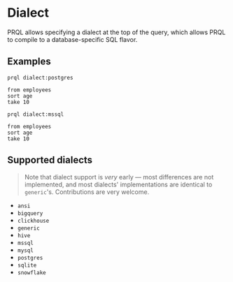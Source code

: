 # Dialect

PRQL allows specifying a dialect at the top of the query, which allows PRQL to
compile to a database-specific SQL flavor.

## Examples

```prql
prql dialect:postgres

from employees
sort age
take 10
```

```prql
prql dialect:mssql

from employees
sort age
take 10
```

## Supported dialects

> Note that dialect support is _very_ early — most differences are not
> implemented, and most dialects' implementations are identical to `generic`'s.
> Contributions are very welcome.

- `ansi`
- `bigquery`
- `clickhouse`
- `generic`
- `hive`
- `mssql`
- `mysql`
- `postgres`
- `sqlite`
- `snowflake`
